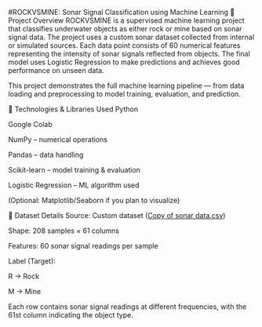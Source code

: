 #ROCKVSMINE: Sonar Signal Classification using Machine Learning
📌 Project Overview
ROCKVSMINE is a supervised machine learning project that classifies underwater objects as either rock or mine based on sonar signal data. The project uses a custom sonar dataset collected from internal or simulated sources. Each data point consists of 60 numerical features representing the intensity of sonar signals reflected from objects. The final model uses Logistic Regression to make predictions and achieves good performance on unseen data.

This project demonstrates the full machine learning pipeline — from data loading and preprocessing to model training, evaluation, and prediction.

🧠 Technologies & Libraries Used
Python

Google Colab

NumPy – numerical operations

Pandas – data handling

Scikit-learn – model training & evaluation

Logistic Regression – ML algorithm used

(Optional: Matplotlib/Seaborn if you plan to visualize)

📁 Dataset Details
Source: Custom dataset ([Copy of sonar data.csv](https://drive.google.com/file/d/1pQxtljlNVh0DHYg-Ye7dtpDTlFceHVfa/view))

Shape: 208 samples × 61 columns

Features: 60 sonar signal readings per sample

Label (Target):

R → Rock

M → Mine

Each row contains sonar signal readings at different frequencies, with the 61st column indicating the object type.

